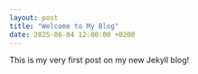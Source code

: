 ```yaml
---
layout: post
title: "Welcome to My Blog"
date: 2025-06-04 12:00:00 +0200
---
```

This is my very first post on my new Jekyll blog!